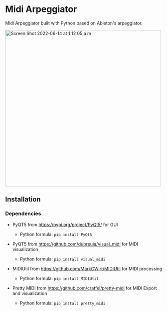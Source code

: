 # Midi Arpeggiator

Midi Arpeggiator built with Python based on Ableton's arpeggiator.

<img width="500" alt="Screen Shot 2022-06-14 at 1 12 05 a m" src="https://user-images.githubusercontent.com/47612276/173505945-e2b38ee5-66c1-43cf-99b5-c4ba46c0cde9.png">

## Installation

### Dependencies

* PyQT5 from https://pypi.org/project/PyQt5/ for GUI
  - Python formula: ```pip install PyQt5```

* PyQT5 from https://github.com/dubreuia/visual_midi for MIDI visualization
  - Python formula: ```pip install visual_midi```

* MIDIUtil from https://github.com/MarkCWirt/MIDIUtil for MIDI processing
  - Python formula: ```pip install MIDIUtil```

* Pretty MIDI from https://github.com/craffel/pretty-midi for MIDI Export and visualization
  - Python formula: ```pip install pretty_midi```
